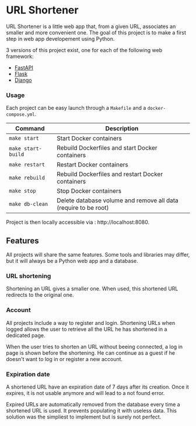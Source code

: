 # URL Shortener

URL Shortener is a little web app that, from a given URL, associates an smaller and more convenient one.
The goal of this project is to make a first step in web app developement using Python.

3 versions of this project exist, one for each of the following web framework:
- [FastAPI](FastAPI/)
- [Flask](Flask/)
- [Django](Django/)

### Usage

Each project can be easy launch through a `Makefile` and a `docker-compose.yml`.

| Command            | Description                                                     |
| ------------------ | --------------------------------------------------------------- |
| `make start`       | Start Docker containers                                         |
| `make start-build` | Rebuild Dockerfiles and start Docker containers                 |
| `make restart`     | Restart Docker containers                                       |
| `make rebuild`     | Rebuild Dockerfiles and restart Docker containers               |
| `make stop`        | Stop Docker containers                                          |
| `make db-clean`    | Delete database volume and remove all data (require to be root) |

Project is then locally accessible via : http://localhost:8080.

## Features

All projects will share the same features. Some tools and libraries may differ, but it will always be a Python web app and a database.

### URL shortening

Shortening an URL gives a smaller one. When used, this shortened URL redirects to the original one.

### Account

All projects include a way to register and login. Shortening URLs when logged allows the user to retrieve all the URL he has shortened in a dedicated page.

When the user tries to shorten an URL without beeing connected, a log in page is shown before the shortening. He can continue as a guest if he doesn't want to log in or register a new account.

### Expiration date

A shortened URL have an expiration date of 7 days after its creation. Once it expires, it is not usable anymore and will lead to a not found error.

Expired URLs are automatically removed from the database every time a shortened URL is used. It prevents populating it with useless data. This solution was the simpliest to implement but is surely not perfect.